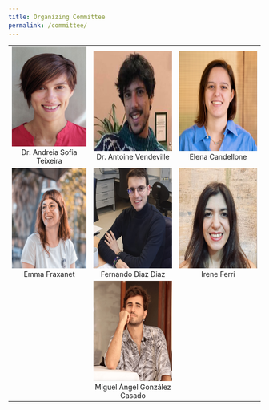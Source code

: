 ```yaml
---
title: Organizing Committee
permalink: /committee/
---
```


| | | |
|:-------------------------:|:-------------------------:|:-------------------------:|
| <img src="/assets/images/sofia.jpeg" width="200" height="200"> <br> Dr. Andreia Sofia Teixeira | <img src="/assets/images/antoine.jpg" width="200" height="200"> <br> Dr. Antoine Vendeville | <img src="/assets/images/elena.jpeg" width="200" height="200"> <br> Elena Candellone |
| <img src="/assets/images/emma.jpg" width="200" height="200"> <br> Emma Fraxanet | <img src="/assets/images/fer.png" width="200" height="200"> <br> Fernando Diaz Diaz | <img src="/assets/images/irene.jpeg" width="200" height="200"> <br> Irene Ferri |
|| <img src="/assets/images/miguel.png" width="200" height="200">  <br> Miguel Ángel González Casado | |
